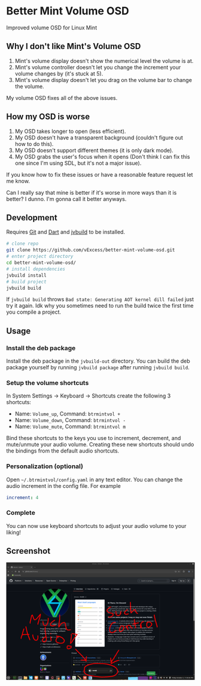 # Better Mint Volume OSD
Improved volume OSD for Linux Mint

## Why I don't like Mint's Volume OSD
1) Mint's volume display doesn't show the numerical level the volume is at.
2) Mint's volume controller doesn't let you change the increment your volume changes by (it's stuck at 5).
3) Mint's volume display doesn't let you drag on the volume bar to change the volume.

My volume OSD fixes all of the above issues.

## How my OSD is worse
1) My OSD takes longer to open (less efficient).
2) My OSD doesn't have a transparent background (couldn't figure out how to do this).
3) My OSD doesn't support different themes (it is only dark mode).
5) My OSD grabs the user's focus when it opens (Don't think I can fix this one since I'm using SDL, but it's not a major issue).

If you know how to fix these issues or have a reasonable feature request let me know.

Can I really say that mine is better if it's worse in more ways than it is better? I dunno. I'm gonna call it better anyways.

## Development
Requires [Git](https://git-scm.com/) and [Dart](https://dart.dev/) and [jvbuild](https://github.com/vExcess/jvbuild) to be installed.

```sh
# clone repo
git clone https://github.com/vExcess/better-mint-volume-osd.git
# enter project directory
cd better-mint-volume-osd/
# install dependencies
jvbuild install
# build project
jvbuild build
```

If `jvbuild build` throws `Bad state: Generating AOT kernel dill failed` just try it again. Idk why you sometimes need to run the build twice the first time you compile a project.

## Usage
### Install the deb package
Install the deb package in the `jvbuild-out` directory. You can build the deb package yourself by running `jvbuild package` after running `jvbuild build`.

### Setup the volume shortcuts
In System Settings -> Keyboard -> Shortcuts create the following 3 shortcuts:

- Name: `Volume_up`, Command: `btrmintvol +`
- Name: `Volume_down`, Command: `btrmintvol -`
- Name: `Volume_mute`, Command: `btrmintvol m`

Bind these shortcuts to the keys you use to increment, decrement, and mute/unmute your audio volume. Creating these new shortcuts should undo the bindings from the default audio shortcuts.

### Personalization (optional)
Open `~/.btrmintvol/config.yaml` in any text editor. You can change the audio increment in the config file. For example
```yaml
increment: 4
```

### Complete
You can now use keyboard shortcuts to adjust your audio volume to your liking!

## Screenshot
![screenshot](https://github.com/vExcess/better-mint-volume-osd/blob/main/thumbnail.png?raw=true)